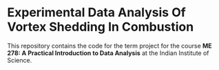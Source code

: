 # Experimental Data Analysis Of Vortex Shedding In Combustion
This repository contains the code for the term project for the course **ME 278: A Practical Introduction to Data Analysis** at the Indian Institute of Science.
